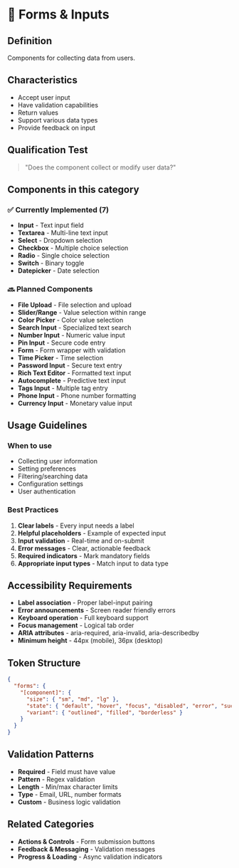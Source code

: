 # 📝 Forms & Inputs

## Definition
Components for collecting data from users.

## Characteristics
- Accept user input
- Have validation capabilities
- Return values
- Support various data types
- Provide feedback on input

## Qualification Test
> "Does the component collect or modify user data?"

## Components in this category

### ✅ Currently Implemented (7)
- **Input** - Text input field
- **Textarea** - Multi-line text input
- **Select** - Dropdown selection
- **Checkbox** - Multiple choice selection
- **Radio** - Single choice selection
- **Switch** - Binary toggle
- **Datepicker** - Date selection

### 🔜 Planned Components
- **File Upload** - File selection and upload
- **Slider/Range** - Value selection within range
- **Color Picker** - Color value selection
- **Search Input** - Specialized text search
- **Number Input** - Numeric value input
- **Pin Input** - Secure code entry
- **Form** - Form wrapper with validation
- **Time Picker** - Time selection
- **Password Input** - Secure text entry
- **Rich Text Editor** - Formatted text input
- **Autocomplete** - Predictive text input
- **Tags Input** - Multiple tag entry
- **Phone Input** - Phone number formatting
- **Currency Input** - Monetary value input

## Usage Guidelines

### When to use
- Collecting user information
- Setting preferences
- Filtering/searching data
- Configuration settings
- User authentication

### Best Practices
1. **Clear labels** - Every input needs a label
2. **Helpful placeholders** - Example of expected input
3. **Input validation** - Real-time and on-submit
4. **Error messages** - Clear, actionable feedback
5. **Required indicators** - Mark mandatory fields
6. **Appropriate input types** - Match input to data type

## Accessibility Requirements
- **Label association** - Proper label-input pairing
- **Error announcements** - Screen reader friendly errors
- **Keyboard operation** - Full keyboard support
- **Focus management** - Logical tab order
- **ARIA attributes** - aria-required, aria-invalid, aria-describedby
- **Minimum height** - 44px (mobile), 36px (desktop)

## Token Structure
```json
{
  "forms": {
    "[component]": {
      "size": { "sm", "md", "lg" },
      "state": { "default", "hover", "focus", "disabled", "error", "success" },
      "variant": { "outlined", "filled", "borderless" }
    }
  }
}
```

## Validation Patterns
- **Required** - Field must have value
- **Pattern** - Regex validation
- **Length** - Min/max character limits
- **Type** - Email, URL, number formats
- **Custom** - Business logic validation

## Related Categories
- **Actions & Controls** - Form submission buttons
- **Feedback & Messaging** - Validation messages
- **Progress & Loading** - Async validation indicators